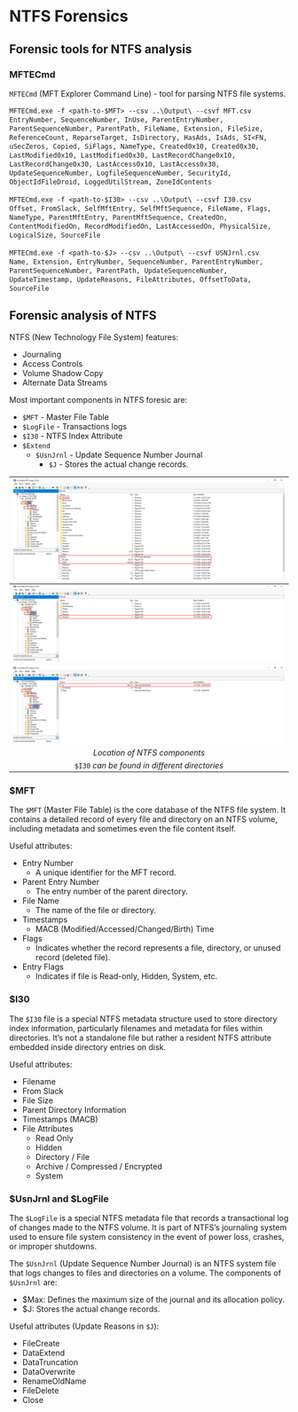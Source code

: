 # NTFS Forensics

## Forensic tools for NTFS analysis
### MFTECmd
`MFTECmd` (MFT Explorer Command Line) - tool for parsing NTFS file systems.

```
MFTECmd.exe -f <path-to-$MFT> --csv ..\Output\ --csvf MFT.csv
EntryNumber, SequenceNumber, InUse, ParentEntryNumber, ParentSequenceNumber, ParentPath, FileName, Extension, FileSize, ReferenceCount, ReparseTarget, IsDirectory, HasAds, IsAds, SI<FN, uSecZeros, Copied, SiFlags, NameType, Created0x10, Created0x30, LastModified0x10, LastModified0x30, LastRecordChange0x10, LastRecordChange0x30, LastAccess0x10, LastAccess0x30, UpdateSequenceNumber, LogfileSequenceNumber, SecurityId, ObjectIdFileDroid, LoggedUtilStream, ZoneIdContents

MFTECmd.exe -f <path-to-$I30> --csv ..\Output\ --csvf I30.csv
Offset, FromSlack, SelfMftEntry, SelfMftSequence, FileName, Flags, NameType, ParentMftEntry, ParentMftSequence, CreatedOn, ContentModifiedOn, RecordModifiedOn, LastAccessedOn, PhysicalSize, LogicalSize, SourceFile

MFTECmd.exe -f <path-to-$J> --csv ..\Output\ --csvf USNJrnl.csv
Name, Extension, EntryNumber, SequenceNumber, ParentEntryNumber, ParentSequenceNumber, ParentPath, UpdateSequenceNumber, UpdateTimestamp, UpdateReasons, FileAttributes, OffsetToData, SourceFile
```


## Forensic analysis of NTFS
NTFS (New Technology File System) features:
- Journaling
- Access Controls
- Volume Shadow Copy
- Alternate Data Streams

Most important components in NTFS foresic are:
- `$MFT` - Master File Table
- `$LogFile` - Transactions logs
- `$I30` - NTFS Index Attribute
- `$Extend`
    - `$UsnJrnl` - Update Sequence Number Journal
        - `$J` - Stores the actual change records. 

|![](Images/image-4.png)|
|:--:| 
|![](Images/image-5.png)|
|![](Images/image-6.png)|
| *Location of NTFS components* |
| `$I30` *can be found in different directories* |

### $MFT
The `$MFT` (Master File Table) is the core database of the NTFS file system. It contains a detailed record of every file and directory on an NTFS volume, including metadata and sometimes even the file content itself.

Useful attributes:
- Entry Number
    - A unique identifier for the MFT record.
- Parent Entry Number
    - The entry number of the parent directory.
- File Name
    - The name of the file or directory.
- Timestamps
    - MACB (Modified/Accessed/Changed/Birth) Time
- Flags
    - Indicates whether the record represents a file, directory, or unused record (deleted file).
- Entry Flags
    - Indicates if file is Read-only,  Hidden,  System, etc.

### $I30
The `$I30` file is a special NTFS metadata structure used to store directory index information, particularly filenames and metadata for files within directories. It’s not a standalone file but rather a resident NTFS attribute embedded inside directory entries on disk.

Useful attributes:
- Filename
- From Slack
- File Size
- Parent Directory Information
- Timestamps (MACB)
- File Attributes
    - Read Only
    - Hidden
    - Directory / File
    - Archive / Compressed / Encrypted
    - System

### $UsnJrnl and $LogFile
The `$LogFile` is a special NTFS metadata file that records a transactional log of changes made to the NTFS volume. It is part of NTFS’s journaling system used to ensure file system consistency in the event of power loss, crashes, or improper shutdowns.

The `$UsnJrnl` (Update Sequence Number Journal) is an NTFS system file that logs changes to files and directories on a volume. The components of `$UsnJrnl` are:
- $Max: Defines the maximum size of the journal and its allocation policy.
- $J: Stores the actual change records.

Useful attributes (Update Reasons in `$J`):
- FileCreate
- DataExtend
- DataTruncation
- DataOverwrite
- RenameOldName
- FileDelete
- Close
